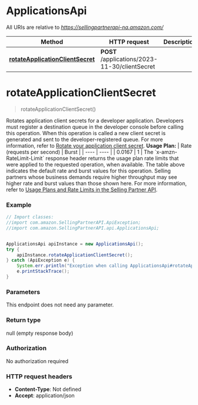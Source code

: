 # ApplicationsApi

All URIs are relative to *https://sellingpartnerapi-na.amazon.com/*

Method | HTTP request | Description
------------- | ------------- | -------------
[**rotateApplicationClientSecret**](ApplicationsApi.md#rotateApplicationClientSecret) | **POST** /applications/2023-11-30/clientSecret | 

<a name="rotateApplicationClientSecret"></a>
# **rotateApplicationClientSecret**
> rotateApplicationClientSecret()



Rotates application client secrets for a developer application. Developers must register a destination queue in the developer console before calling this operation. When this operation is called a new client secret is generated and sent to the developer-registered queue. For more information, refer to [Rotate your application client secret](https://developer-docs.amazon.com/sp-api/v0/docs/application-management-api-v2023-11-30-use-case-guide#tutorial-rotate-your-applications-client-secret).  **Usage Plan:**  | Rate (requests per second) | Burst | | ---- | ---- | | 0.0167 | 1 |  The &#x60;x-amzn-RateLimit-Limit&#x60; response header returns the usage plan rate limits that were applied to the requested operation, when available. The table above indicates the default rate and burst values for this operation. Selling partners whose business demands require higher throughput may see higher rate and burst values than those shown here. For more information, refer to [Usage Plans and Rate Limits in the Selling Partner API](https://developer-docs.amazon.com/sp-api/docs/usage-plans-and-rate-limits-in-the-sp-api).

### Example
```java
// Import classes:
//import com.amazon.SellingPartnerAPI.ApiException;
//import com.amazon.SellingPartnerAPI.api.ApplicationsApi;


ApplicationsApi apiInstance = new ApplicationsApi();
try {
    apiInstance.rotateApplicationClientSecret();
} catch (ApiException e) {
    System.err.println("Exception when calling ApplicationsApi#rotateApplicationClientSecret");
    e.printStackTrace();
}
```

### Parameters
This endpoint does not need any parameter.

### Return type

null (empty response body)

### Authorization

No authorization required

### HTTP request headers

 - **Content-Type**: Not defined
 - **Accept**: application/json

